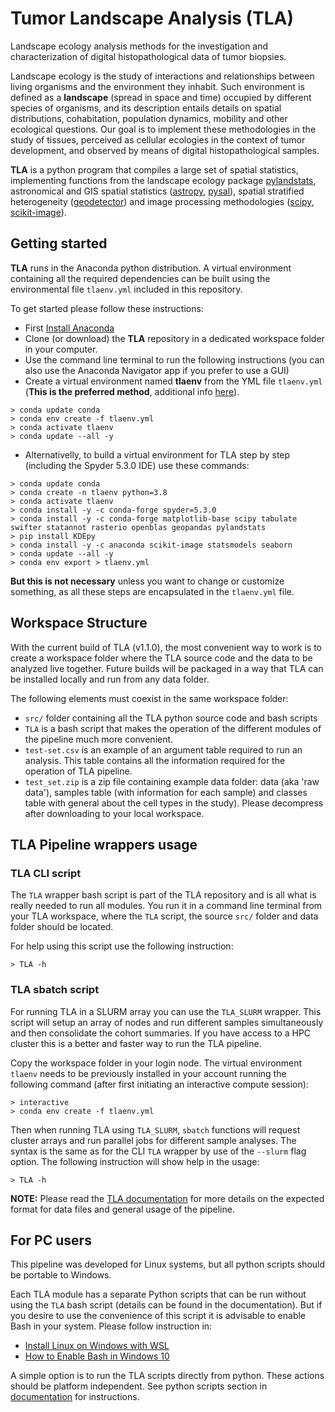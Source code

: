 # Tumor Landscape Analysis (TLA)
 
Landscape ecology analysis methods for the investigation and characterization of digital histopathological data of tumor biopsies.

Landscape ecology is the study of interactions and relationships between living organisms and the environment they inhabit. Such environment is defined as a __landscape__ (spread in space and time) occupied by different species of organisms, and its description entails details on spatial distributions, cohabitation, population dynamics, mobility and other ecological questions. Our goal is to implement these methodologies in the study of tissues, perceived as cellular ecologies in the context of tumor development, and observed by means of digital histopathological samples.

__TLA__ is a python program that compiles a large set of spatial statistics, implementing functions from the landscape ecology package [pylandstats](https://github.com/martibosch/pylandstats), astronomical and GIS spatial statistics ([astropy](https://www.astropy.org/), [pysal](https://pysal.org/esda/index.html)), spatial stratified heterogeneity ([geodetector](https://cran.r-project.org/web/packages/geodetector/vignettes/geodetector.html)) and image processing methodologies ([scipy](https://scipy.org/), [scikit-image](https://scikit-image.org/)).


## Getting started

__TLA__ runs in the Anaconda python distribution. A virtual environment containing all the required dependencies can be built using the environmental file `tlaenv.yml` included in this repository. 

To get started please follow these instructions:

* First
[Install Anaconda](https://docs.anaconda.com/anaconda/install/index.html)
* Clone (or download) the __TLA__ repository in a dedicated workspace folder in your computer.
* Use the command line terminal to run the following instructions (you can also use the Anaconda Navigator app if you prefer to use a GUI)
* Create a virtual environment named __tlaenv__ from the YML file `tlaenv.yml` (__This is the preferred method__, additional info [here](https://docs.conda.io/projects/conda/en/latest/user-guide/tasks/manage-environments.html)).

```
> conda update conda
> conda env create -f tlaenv.yml
> conda activate tlaenv
> conda update --all -y

``` 

* Alternativelly, to build a virtual environment for TLA step by step (including the Spyder 5.3.0 IDE) use these commands:

```
> conda update conda
> conda create -n tlaenv python=3.8
> conda activate tlaenv
> conda install -y -c conda-forge spyder=5.3.0
> conda install -y -c conda-forge matplotlib-base scipy tabulate swifter statannot rasterio openblas geopandas pylandstats  
> pip install KDEpy
> conda install -y -c anaconda scikit-image statsmodels seaborn
> conda update --all -y
> conda env export > tlaenv.yml

```
__But this is not necessary__ unless you want to change or customize something, as all these steps are encapsulated in the `tlaenv.yml` file.


## Workspace Structure

With the current build of TLA (v1.1.0), the most convenient way to work is to create a workspace folder where the TLA source code and the data to be analyzed live together. Future builds will be packaged in a way that TLA can be installed locally and run from any data folder.

The following elements must coexist in the same workspace folder:

* `src/` folder containing all the TLA python source code and bash scripts
* `TLA` is a bash script that makes the operation of the different modules of the pipeline much more convenient. 
* `test-set.csv` is an example of an argument table required to run an analysis. This table contains all the information required for the operation of TLA pipeline. 
* `test_set.zip` is a zip file containing example data folder:  data (aka 'raw data'), samples table (with information for each sample) and classes table with general about the cell types in the study). Please decompress after downloading to your local workspace.

## TLA Pipeline wrappers usage

### TLA CLI script

The `TLA` wrapper bash script is part of the TLA repository and is all what is really needed to run all modules. You run it in a command line terminal from your TLA workspace, where the `TLA` script, the source `src/` folder and data folder should be located. 

For help using this script use the following instruction:

```
> TLA -h
```

### TLA sbatch script

For running TLA in a SLURM array you can use the `TLA_SLURM` wrapper. This script will setup an array of nodes and run different samples simultaneously and then consolidate the cohort summaries. If you have access to a HPC cluster this is a better and faster way to run the TLA pipeline. 

Copy the workspace folder in your login node. The virtual environment `tlaenv` needs to be previously installed in your account running the following command (after first initiating an interactive compute session):

```
> interactive
> conda env create -f tlaenv.yml
```

Then when running TLA using `TLA_SLURM`, `sbatch` functions will request  cluster arrays and run parallel jobs for different sample analyses. The syntax is the same as for the CLI `TLA` wrapper by use of the `--slurm` flag option. The following instruction will show help in the usage: 

```
> TLA -h
```

__NOTE:__ Please read the [TLA documentation](documentation/TLA_doc.md) for more details on the expected format for data files and general usage of the pipeline.

## For PC users

This pipeline was developed for Linux systems, but all python scripts should be portable to Windows.  

Each TLA module has a separate Python scripts that can be run without using the `TLA` bash script (details can be found in the documentation). But if you desire to use the convenience of this script it is advisable to enable Bash in your system. Please follow instruction in:

* [Install Linux on Windows with WSL](https://docs.microsoft.com/en-us/windows/wsl/install)
* [How to Enable Bash in Windows 10](https://linuxhint.com/enable-bash-windows-10/)

A simple option is to run the TLA scripts directly from python. These actions should be platform independent. See python scripts section in [documentation](documentation/TLA_doc.md) for instructions.